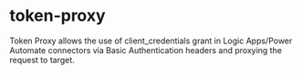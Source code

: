# token-proxy
Token Proxy allows the use of client_credentials grant in Logic Apps/Power Automate connectors via Basic Authentication headers and proxying the request to target.
